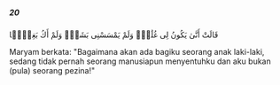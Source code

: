 ##### 20

<span class="ayah">قَالَتْ أَنَّىٰ يَكُونُ لِى غُلَٰمٌۭ وَلَمْ يَمْسَسْنِى بَشَرٌۭ وَلَمْ أَكُ بَغِيًّۭا</span>

<span class="ayah_translation">Maryam berkata: "Bagaimana akan ada bagiku seorang anak laki-laki, sedang tidak pernah seorang manusiapun menyentuhku dan aku bukan (pula) seorang pezina!"</span>
